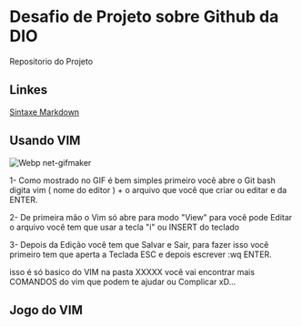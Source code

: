 # Desafio de Projeto sobre Github da DIO
Repositorio do Projeto



## Linkes
[Sintaxe Markdown](https://www.markdownguide.org/basic-syntax/)

## Usando VIM

![Webp net-gifmaker](https://user-images.githubusercontent.com/40872405/164093647-60ace54b-763f-43dd-97c6-3058c537bc88.gif)

1- Como mostrado no GIF é bem simples primeiro você abre o Git bash digita vim ( nome do editor ) + o arquivo que você que criar ou editar e da ENTER.

2- De primeira mão o Vim só abre para modo "View" para você pode Editar o arquivo você tem que usar a tecla "i" ou INSERT do teclado

3- Depois da Edição você tem que Salvar e Sair, para fazer isso você primeiro tem que aperta a Teclada ESC e depois escrever :wq ENTER.

isso é só basico do VIM na pasta XXXXX você vai encontrar mais COMANDOS do vim que podem te ajudar ou Complicar xD...


## Jogo do VIM

